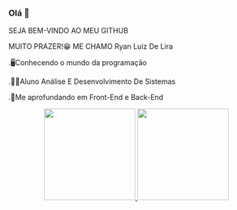 ### Olá 👋
SEJA BEM-VINDO AO MEU GITHUB

MUITO PRAZER!😁 ME CHAMO Ryan Luiz De Lira

.🖥️Conhecendo o mundo da programação

.🧑‍🎓Aluno Análise E Desenvolvimento De Sistemas

.📘Me aprofundando em Front-End e Back-End

<div align="center">
  <a href="https://github.com/RyanLuiz7">
  <img height="180em" src="https://github-readme-stats.vercel.app/api?username=RyanLuiz7&show_icons=true&theme=dracula&include_all_commits=true&count_private=true"/>
  <img height="180em" src="https://github-readme-stats.vercel.app/api/top-langs/?username=RyanLuiz7&layout=compact&langs_count=7&theme=dracula"/>
</div>

